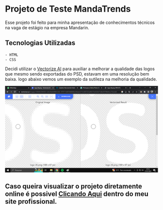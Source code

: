 # Projeto de Teste MandaTrends

Esse projeto foi feito para minha apresentação de conhecimentos técnicos na vaga de estágio na empresa Mandarin.


## Tecnologias Utilizadas 
    - HTML
    - CSS

Decidi utilizar o [Vectorize AI](https://vectorize.ai "Vectorize AI") para auxiliar a melhorar a qualidade das logos que mesmo sendo exportadas do PSD, estavam em uma resolução bem baixa. logo abaixo vemos um exemplo da sutileza na melhoria da qualidade.

![Print do Vectorize](images/screenshot1.png)


## Caso queira visualizar o projeto diretamente online é possivel [Clicando Aqui](https://honassis.com/mandatrends) dentro do meu site profissional.